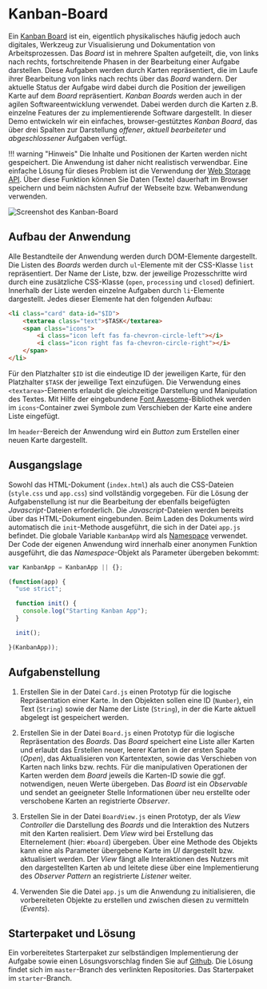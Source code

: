 <a class="github-button button" href="https://github.com/Multimedia-Engineering-Regensburg-Demos/MME-Kanban-Board"></a> 
# Kanban-Board

Ein [Kanban Board](https://en.wikipedia.org/wiki/Kanban_board) ist ein, eigentlich physikalisches häufig jedoch auch digitales, Werkzeug zur Visualisierung und Dokumentation von Arbeitsprozessen. Das *Board* ist in mehrere Spalten aufgeteilt, die, von links nach rechts, fortschreitende Phasen in der Bearbeitung einer Aufgabe darstellen. Diese Aufgaben werden durch Karten repräsentiert, die im Laufe ihrer Bearbeitung von links nach rechts über das *Board* wandern. Der aktuelle Status der Aufgabe wird dabei durch die Position der jeweiligen Karte auf dem *Board* repräsentiert. *Kanban Boards* werden auch in der agilen Softwareentwicklung verwendet. Dabei werden durch die Karten z.B. einzelne Features der zu implementierende Software dargestellt. In dieser Demo entwickeln wir ein einfaches, browser-gestütztes *Kanban Board*, das über drei Spalten zur Darstellung *offener*, *aktuell bearbeiteter* und *abgeschlossener* Aufgaben verfügt.

!!! warning "Hinweis"
	Die Inhalte und Positionen der Karten werden nicht gespeichert. Die Anwendung ist daher nicht realistisch verwendbar. Eine einfache Lösung für dieses Problem ist die Verwendung der [Web Storage API](https://developer.mozilla.org/en-US/docs/Web/API/Web_Storage_API/Using_the_Web_Storage_API). Über diese Funktion können Sie Daten (Texte) dauerhaft im Browser speichern und beim nächsten Aufruf der Webseite bzw. Webanwendung verwenden.

![Screenshot des Kanban-Board](../../img/demos/kanban-board-complete.png)

## Aufbau der Anwendung
Alle Bestandteile der Anwendung werden durch DOM-Elemente dargestellt. Die Listen des *Boards* werden durch `ul`-Elemente mit der CSS-Klasse `list` repräsentiert. Der Name der Liste, bzw. der jeweilige Prozesschritte wird durch eine zusätzliche CSS-Klasse (`open`, `processing` und `closed`) definiert. Innerhalb der Liste werden einzelne Aufgaben durch `li`-Elemente dargestellt. Jedes dieser Elemente hat den folgenden Aufbau:

``` html
<li class="card" data-id="$ID">
	<textarea class="text">$TASK</textarea>
	<span class="icons">
		<i class="icon left fas fa-chevron-circle-left"></i>
		<i class="icon right fas fa-chevron-circle-right"></i>
	</span>
</li>
```

Für den Platzhalter `$ID` ist die eindeutige ID der jeweiligen Karte, für den Platzhalter `$TASK` der jeweilige Text einzufügen. Die Verwendung eines `<textarea>`-Elements erlaubt die gleichzeitige Darstellung und Manipulation des Textes. Mit Hilfe der eingebundene [Font Awesome](https://fontawesome.com/)-Bibliothek werden im `icons`-Container zwei Symbole zum Verschieben der Karte eine andere Liste eingefügt.

Im `header`-Bereich der Anwendung wird ein *Button* zum Erstellen einer neuen Karte dargestellt.

## Ausgangslage

Sowohl das HTML-Dokument (`index.html`) als auch die CSS-Dateien (`style.css` und `app.css`) sind vollständig vorgegeben. Für die Lösung der Aufgabenstellung ist nur die Bearbeitung der ebenfalls beigefügten *Javascript*-Dateien erforderlich. Die *Javascript*-Dateien werden bereits über das HTML-Dokument eingebunden. Beim Laden des Dokuments wird automatisch die `init`-Methode ausgeführt, die sich in der Datei `app.js` befindet. Die globale Variable `KanbanApp` wird als [Namespace](../../Tutorials/javascript-browser#namespacing) verwendet. Der Code der eigenen Anwendung wird innerhalb einer anonymen Funktion ausgeführt, die das *Namespace*-Objekt als Parameter übergeben bekommt:

``` javascript 
var KanbanApp = KanbanApp || {};

(function(app) {
  "use strict";

  function init() {
    console.log("Starting Kanban App");
  }

  init();

}(KanbanApp));
```

## Aufgabenstellung

1. Erstellen Sie in der Datei `Card.js` einen Prototyp für die logische Repräsentation einer Karte. In den Objekten sollen eine ID (`Number`), ein Text (`String`) sowie der Name der Liste (`String`), in der die Karte aktuell abgelegt ist gespeichert werden.

2. Erstellen Sie in der Datei `Board.js` einen Prototyp für die logische Repräsentation des *Boards*. Das *Board* speichert eine Liste aller Karten und erlaubt das Erstellen neuer, leerer Karten in der ersten Spalte (*Open*), das Aktualisieren von Kartentexten, sowie das Verschieben von Karten nach links bzw. rechts. Für die manipulativen Operationen der Karten werden dem *Board* jeweils die Karten-ID sowie die ggf. notwendigen, neuen Werte übergeben. Das *Board* ist ein *Observable* und sendet an geeigneter Stelle Informationen über neu erstellte oder verschobene Karten an registrierte *Observer*.

3. Erstellen Sie in der Datei `BoardView.js` einen Prototyp, der als *View Controller* die Darstellung des *Boards* und die Interaktion des Nutzers mit den Karten realisiert. Dem *View* wird bei Erstellung das Elternelement (hier: `#board`) übergeben. Über eine Methode des Objekts kann eine als Parameter übergebene Karte im *UI* dargestellt bzw. aktualisiert werden. Der *View* fängt alle Interaktionen des Nutzers mit den dargestellten Karten ab und leitete diese über eine Implementierung des *Observer Pattern* an registrierte *Listener* weiter.   

4. Verwenden Sie die Datei `app.js` um die Anwendung zu initialisieren, die vorbereiteten Objekte zu erstellen und zwischen diesen zu vermitteln (*Events*).

## Starterpaket und Lösung

Ein vorbereitetes Starterpaket zur selbständigen Implementierung der Aufgabe sowie einen Lösungsvorschlag finden Sie auf [Github](https://github.com/Multimedia-Engineering-Regensburg-Demos/MME-Kanban-Board). Die Lösung findet sich im `master`-Branch des verlinkten Repositories. Das Starterpaket im `starter`-Branch.
